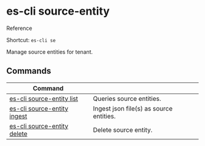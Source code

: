 # es-cli source-entity
Reference

Shortcut: `es-cli se`

Manage source entities for tenant.

## Commands
|Command| |
|---|---|
|[es-cli source-entity list](#)  |Queries source entities.   |
|[es-cli source-entity ingest](#)  |Ingest json file(s) as source entities.   |
|[es-cli source-entity delete](#)  |Delete source entity.   |